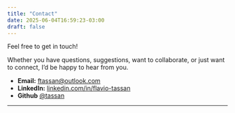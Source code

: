 ```yaml
---
title: "Contact"
date: 2025-06-04T16:59:23-03:00
draft: false
---
```


Feel free to get in touch!

Whether you have questions, suggestions, want to collaborate, or just want to connect, I’d be happy to hear from you.

- **Email:** [ftassan@outlook.com](mailto:ftassan@outlook.com)
- **LinkedIn:** [linkedin.com/in/flavio-tassan](https://www.linkedin.com/in/flavio-tassan)
- **Github** [@tassan](https://github.com/tassan)

<!-- If you prefer, fill out the form below and I will get back to you as soon as possible. -->

<!-- Optionally, insert a form integration code here if you plan to use a service like Formspree, Google Forms, or Netlify Forms. -->

---
